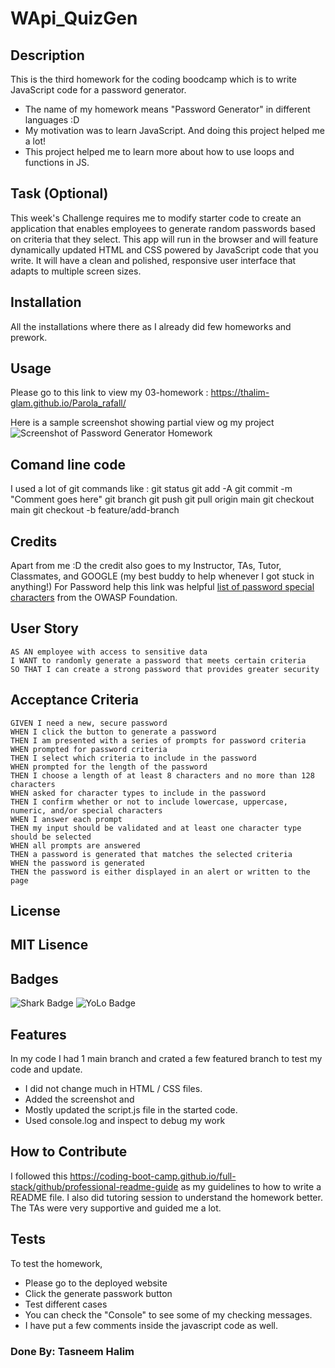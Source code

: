 # WApi_QuizGen

## Description

This is the third homework for the coding boodcamp which is to write JavaScript code for a password generator. 
- The name of my homework means "Password Generator" in different languages :D
- My motivation was to learn JavaScript. And doing this project helped me a lot!
- This project helped me to learn more about how to use loops and functions in JS. 

## Task (Optional)

This week's Challenge requires me to modify starter code to create an application that enables employees to generate random passwords based on criteria that they select. This app will run in the browser and will feature dynamically updated HTML and CSS powered by JavaScript code that you write. It will have a clean and polished, responsive user interface that adapts to multiple screen sizes.

## Installation

All the installations where there as I already did few homeworks and prework.

## Usage

Please go to this link to view my 03-homework : https://thalim-glam.github.io/Parola_rafall/

Here is a sample screenshot showing partial view og my project
![Screenshot of Password Generator Homework](./assets/Screenshot.png)

## Comand line code

I used a lot of git commands like :
git status
git add -A
git commit -m "Comment goes here"
git branch
git push
git pull origin main
git checkout main
git checkout -b feature/add-branch

## Credits

Apart from me :D the credit also goes to my Instructor, TAs, Tutor, Classmates, and GOOGLE (my best buddy to help whenever I got stuck in anything!)
For Password help this link was helpful [list of password special characters](https://www.owasp.org/index.php/Password_special_characters) from the OWASP Foundation.

## User Story

```
AS AN employee with access to sensitive data
I WANT to randomly generate a password that meets certain criteria
SO THAT I can create a strong password that provides greater security
```

## Acceptance Criteria

```
GIVEN I need a new, secure password
WHEN I click the button to generate a password
THEN I am presented with a series of prompts for password criteria
WHEN prompted for password criteria
THEN I select which criteria to include in the password
WHEN prompted for the length of the password
THEN I choose a length of at least 8 characters and no more than 128 characters
WHEN asked for character types to include in the password
THEN I confirm whether or not to include lowercase, uppercase, numeric, and/or special characters
WHEN I answer each prompt
THEN my input should be validated and at least one character type should be selected
WHEN all prompts are answered
THEN a password is generated that matches the selected criteria
WHEN the password is generated
THEN the password is either displayed in an alert or written to the page
```
## License

MIT Lisence
---

## Badges

![Shark Badge](https://github.com/users/thalim-glam/achievements/pull-shark)
![YoLo Badge](https://github.com/users/thalim-glam/achievements/yolo)

## Features

In my code I had 1 main branch and crated a few featured branch to test my code and update.
  - I did not change much in HTML / CSS files.
  - Added the screenshot and 
  - Mostly updated the script.js file in the started code.
  - Used console.log and inspect to debug my work

## How to Contribute

I followed this https://coding-boot-camp.github.io/full-stack/github/professional-readme-guide as my guidelines to how to write a README file.
I also did tutoring session to understand the homework better.
The TAs were very supportive and guided me a lot.

## Tests

To test the homework, 
  - Please go to the deployed website 
  - Click the generate passwork button
  - Test different cases
  - You can check the "Console" to see some of my checking messages.
  - I have put a few comments inside the javascript code as well.

### Done By: Tasneem Halim
